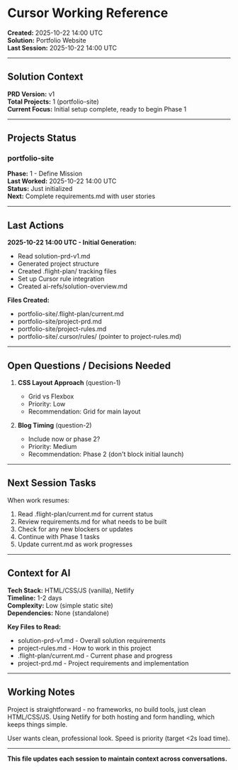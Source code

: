 # Cursor Working Reference

**Created:** 2025-10-22 14:00 UTC  
**Solution:** Portfolio Website  
**Last Session:** 2025-10-22 14:00 UTC

---

## Solution Context

**PRD Version:** v1  
**Total Projects:** 1 (portfolio-site)  
**Current Focus:** Initial setup complete, ready to begin Phase 1

---

## Projects Status

### portfolio-site
**Phase:** 1 - Define Mission  
**Last Worked:** 2025-10-22 14:00 UTC  
**Status:** Just initialized  
**Next:** Complete requirements.md with user stories

---

## Last Actions

**2025-10-22 14:00 UTC - Initial Generation:**
- Read solution-prd-v1.md
- Generated project structure
- Created .flight-plan/ tracking files
- Set up Cursor rule integration
- Created ai-refs/solution-overview.md

**Files Created:**
- portfolio-site/.flight-plan/current.md
- portfolio-site/project-prd.md
- portfolio-site/project-rules.md
- portfolio-site/.cursor/rules/ (pointer to project-rules.md)

---

## Open Questions / Decisions Needed

1. **CSS Layout Approach** (question-1)
   - Grid vs Flexbox
   - Priority: Low
   - Recommendation: Grid for main layout

2. **Blog Timing** (question-2)
   - Include now or phase 2?
   - Priority: Medium
   - Recommendation: Phase 2 (don't block initial launch)

---

## Next Session Tasks

When work resumes:
1. Read .flight-plan/current.md for current status
2. Review requirements.md for what needs to be built
3. Check for any new blockers or updates
4. Continue with Phase 1 tasks
5. Update current.md as work progresses

---

## Context for AI

**Tech Stack:** HTML/CSS/JS (vanilla), Netlify  
**Timeline:** 1-2 days  
**Complexity:** Low (simple static site)  
**Dependencies:** None (standalone)

**Key Files to Read:**
- solution-prd-v1.md - Overall solution requirements
- project-rules.md - How to work in this project
- .flight-plan/current.md - Current phase and progress
- project-prd.md - Project requirements and implementation

---

## Working Notes

Project is straightforward - no frameworks, no build tools, just clean HTML/CSS/JS. Using Netlify for both hosting and form handling, which keeps things simple.

User wants clean, professional look. Speed is priority (target <2s load time).

---

**This file updates each session to maintain context across conversations.**
